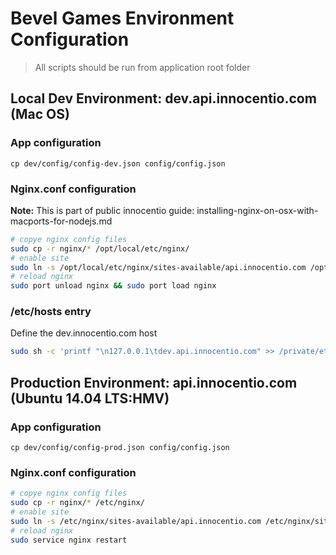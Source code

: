 # Bevel Games Environment Configuration

> All scripts should be run from application root folder

## Local Dev Environment: dev.api.innocentio.com (Mac OS) 

### App configuration

```
cp dev/config/config-dev.json config/config.json
```

### Nginx.conf configuration

<!-- todo: add link -->
**Note:** This is part of public innocentio guide: installing-nginx-on-osx-with-macports-for-nodejs.md

```bash
# copye nginx config files
sudo cp -r nginx/* /opt/local/etc/nginx/
# enable site
sudo ln -s /opt/local/etc/nginx/sites-available/api.innocentio.com /opt/local/etc/nginx/sites-enabled/dev.api.innocentio.com
# reload nginx
sudo port unload nginx && sudo port load nginx
```
### /etc/hosts entry

Define the dev.innocentio.com host
```bash
sudo sh -c 'printf "\n127.0.0.1\tdev.api.innocentio.com" >> /private/etc/hosts'
```

## Production Environment: api.innocentio.com (Ubuntu 14.04 LTS:HMV)
 
### App configuration
 
```
cp dev/config/config-prod.json config/config.json
```

### Nginx.conf configuration

<!-- todo: link to docs -->

```bash
# copye nginx config files
sudo cp -r nginx/* /etc/nginx/
# enable site
sudo ln -s /etc/nginx/sites-available/api.innocentio.com /etc/nginx/sites-enabled/api.innocentio.com
# reload nginx
sudo service nginx restart
```